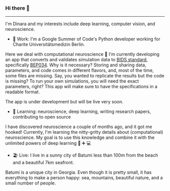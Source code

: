 ### Hi there 👋
---

I'm Dinara and my interests include deep learning, computer vision, and neuroscience. 

- 🏥 Work: I'm a Google Summer of Code's Python developer working for Charite Universitätsmedizin Berlin. 

Here we deal with computational neuroscience 🧠 I'm currently developing an app that converts and validates simulation data to [BIDS standard](https://bids-specification.readthedocs.io/en/stable/index.html), specifically [BEP034](https://docs.google.com/document/d/1NT1ERdL41oz3NibIFRyVQ2iR8xH-dKY-lRCB4eyVeRo/edit?usp=sharing). Why is it necessary? Storing and sharing data, parameters, and code comes in different flavors, and, most of the time, some files are missing. Say, you wanted to replicate the results but the code is missing? To run your own simulations, you will need the exact parameters, right? This app will make sure to have the specifications in a readable format.  

The app is under development but will be live very soon.  


- 🌱 Learning: neuroscience, deep learning, writing research papers, contributing to open source

I have discovered neuroscience a couple of months ago, and it got me hooked! Currently, I'm learning the nitty-gritty details about (computational) neuroscience. My goal is to use this knowledge and combine it with the unlimited powers of deep learning 🧠 ➕ 💻


- 🏖️ Live: I live in a sunny city of Batumi less than 100m from the beach and a beautiful 7km seafront. 

Batumi is a unique city in Georgia. Even though it is pretty small, it has everything to make a person happy: sea, mountains, beautiful nature, and a small number of people. 
